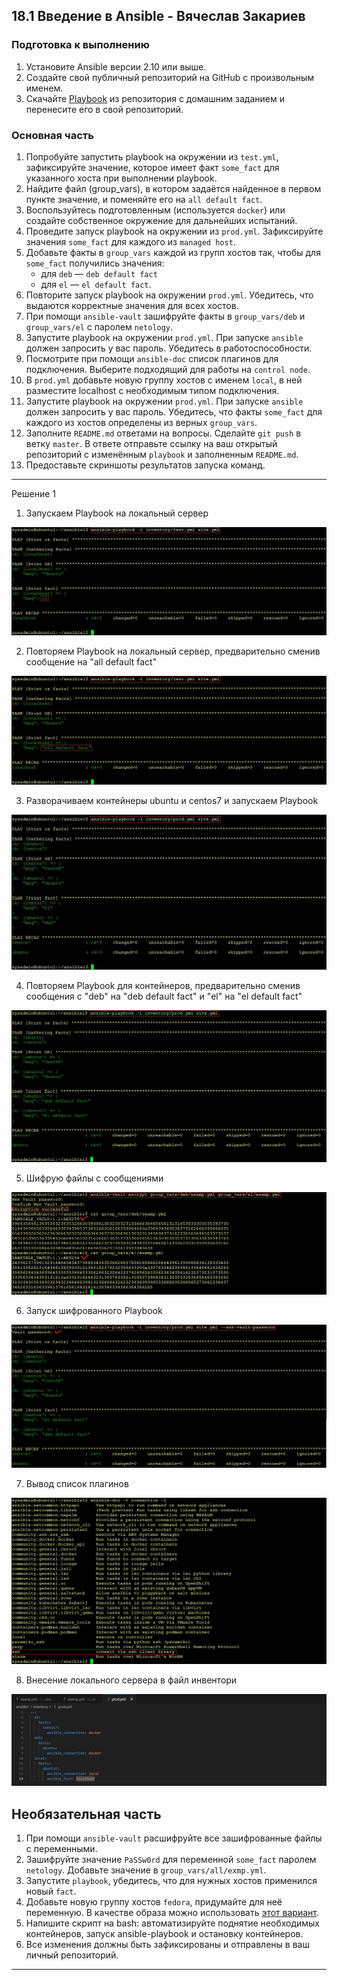 ## 18.1 Введение в Ansible - Вячеслав Закариев

### Подготовка к выполнению

1. Установите Ansible версии 2.10 или выше.
2. Создайте свой публичный репозиторий на GitHub с произвольным именем.
3. Скачайте [Playbook](./playbook/) из репозитория с домашним заданием и перенесите его в свой репозиторий.

### Основная часть

1. Попробуйте запустить playbook на окружении из `test.yml`, зафиксируйте значение, которое имеет факт `some_fact` для указанного хоста при выполнении playbook.
2. Найдите файл (group_vars), в котором задаётся найденное в первом пункте значение, и поменяйте его на `all default fact`.
3. Воспользуйтесь подготовленным (используется `docker`) или создайте собственное окружение для дальнейших испытаний.
4. Проведите запуск playbook на окружении из `prod.yml`. Зафиксируйте значения `some_fact` для каждого из `managed host`.
5. Добавьте факты в `group_vars` каждой из групп хостов так, чтобы для `some_fact` получились значения:
   - для `deb` — `deb default fact`
   - для `el` — `el default fact`.
6.  Повторите запуск playbook на окружении `prod.yml`. Убедитесь, что выдаются корректные значения для всех хостов.
7. При помощи `ansible-vault` зашифруйте факты в `group_vars/deb` и `group_vars/el` с паролем `netology`.
8. Запустите playbook на окружении `prod.yml`. При запуске `ansible` должен запросить у вас пароль. Убедитесь в работоспособности.
9. Посмотрите при помощи `ansible-doc` список плагинов для подключения. Выберите подходящий для работы на `control node`.
10. В `prod.yml` добавьте новую группу хостов с именем  `local`, в ней разместите localhost с необходимым типом подключения.
11. Запустите playbook на окружении `prod.yml`. При запуске `ansible` должен запросить у вас пароль. Убедитесь, что факты `some_fact` для каждого из хостов определены из верных `group_vars`.
12. Заполните `README.md` ответами на вопросы. Сделайте `git push` в ветку `master`. В ответе отправьте ссылку на ваш открытый репозиторий с изменённым `playbook` и заполненным `README.md`.
13. Предоставьте скриншоты результатов запуска команд.

---

Решение 1

1. Запускаем Playbook на локальный сервер

![ans01](https://github.com/SlavaZakariev/netology/blob/ea120408ccbcfc1773e0096283a64f5207e97c46/ansible/18.1_introduction/resources/ans1_1.1.jpg)

2. Повторяем Playbook на локальный сервер, предварительно сменив сообщение на "all default fact"

![ans02](https://github.com/SlavaZakariev/netology/blob/ea120408ccbcfc1773e0096283a64f5207e97c46/ansible/18.1_introduction/resources/ans1_1.2.jpg)

3. Разворачиваем контейнеры ubuntu и centos7 и запускаем Playbook

![ans03](https://github.com/SlavaZakariev/netology/blob/ea120408ccbcfc1773e0096283a64f5207e97c46/ansible/18.1_introduction/resources/ans1_1.3.jpg)

4. Повторяем Playbook для контейнеров, предварительно сменив сообщения с "deb" на "deb default fact" и "el" на "el default fact"

![ans04](https://github.com/SlavaZakariev/netology/blob/ea120408ccbcfc1773e0096283a64f5207e97c46/ansible/18.1_introduction/resources/ans1_1.4.jpg)

5. Шифрую файлы с сообщениями

![ans05](https://github.com/SlavaZakariev/netology/blob/ea120408ccbcfc1773e0096283a64f5207e97c46/ansible/18.1_introduction/resources/ans1_1.5.jpg)

6. Запуск шифрованного Playbook

![ans06](https://github.com/SlavaZakariev/netology/blob/ea120408ccbcfc1773e0096283a64f5207e97c46/ansible/18.1_introduction/resources/ans1_1.6.jpg)

7. Вывод список плагинов

![ans07](https://github.com/SlavaZakariev/netology/blob/ea120408ccbcfc1773e0096283a64f5207e97c46/ansible/18.1_introduction/resources/ans1_1.7.jpg)

8. Внесение локального сервера в файл инвентори

![ans08](https://github.com/SlavaZakariev/netology/blob/ea120408ccbcfc1773e0096283a64f5207e97c46/ansible/18.1_introduction/resources/ans1_1.8.jpg)

## Необязательная часть

1. При помощи `ansible-vault` расшифруйте все зашифрованные файлы с переменными.
2. Зашифруйте значение `PaSSw0rd` для переменной `some_fact` паролем `netology`. Добавьте значение в `group_vars/all/exmp.yml`.
3. Запустите `playbook`, убедитесь, что для нужных хостов применился новый `fact`.
4. Добавьте новую группу хостов `fedora`, придумайте для неё переменную. В качестве образа можно использовать [этот вариант](https://hub.docker.com/r/pycontribs/fedora).
5. Напишите скрипт на bash: автоматизируйте поднятие необходимых контейнеров, запуск ansible-playbook и остановку контейнеров.
6. Все изменения должны быть зафиксированы и отправлены в ваш личный репозиторий.

---
